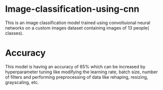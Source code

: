 # Image-classification-using-cnn
This is an image classification model trained using convoltuional neural networks on a custom images dataset containing images of 13 people( classes).

# Accuracy
This model is having an accuracy of 65% which can be increased by hyperparameter tuning like modifying the learning rate, batch size, number of filters and performing preprocessing of data like rehaping, resizing, grayscaling, etc.


